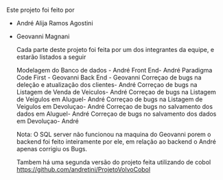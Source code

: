 Este projeto foi feito por
- André Alija Ramos Agostini
- Geovanni Magnani

  Cada parte deste projeto foi feita por um dos integrantes da equipe, e estarão listados a seguir

  Modelagem do Banco de dados - André
  Front End- André
  Paradigma Code First - Geovanni
  Back End - Geovanni
  Correçao de bugs na deleção e atualização dos clientes- André
  Correçao de bugs na Listagem de Venda de Veiculos- André
  Correçao de bugs na Listagem de Veigulos em Aluguel- André
  Correçao de bugs na Listagem de Veigulos em Devoluçao- André
  Correçao de bugs no salvamento dos dados em Aluguel- André
  Correçao de bugs no salvamento dos dados em Devoluçao- André

  Nota: O SQL server não funcionou na maquina do Geovanni porem o backend foi feito inteiramente por ele, em relação ao backend o André apenas corrigiu os Bugs.
  
  

  Tambem há uma segunda versão do projeto feita utilizando de cobol
  https://github.com/andretini/ProjetoVolvoCobol
  
